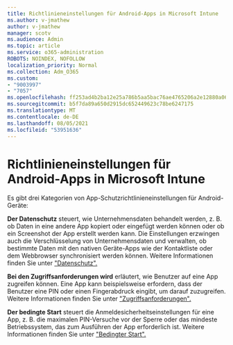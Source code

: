 ```yaml
---
title: Richtlinieneinstellungen für Android-Apps in Microsoft Intune
ms.author: v-jmathew
author: v-jmathew
manager: scotv
ms.audience: Admin
ms.topic: article
ms.service: o365-administration
ROBOTS: NOINDEX, NOFOLLOW
localization_priority: Normal
ms.collection: Adm_O365
ms.custom:
- "9003997"
- "7057"
ms.openlocfilehash: ff253ad4b2ba12e25a786b5aa5bac76ae4765206a2e12880a0673ce5fcbf30c2
ms.sourcegitcommit: b5f7da89a650d2915dc652449623c78be6247175
ms.translationtype: MT
ms.contentlocale: de-DE
ms.lasthandoff: 08/05/2021
ms.locfileid: "53951636"
---
```

# <a name="android-app-protection-policy-settings-in-microsoft-intune"></a>Richtlinieneinstellungen für Android-Apps in Microsoft Intune

Es gibt drei Kategorien von App-Schutzrichtlinieneinstellungen für Android-Geräte:

**Der Datenschutz** steuert, wie Unternehmensdaten behandelt werden, z. B. ob Daten in eine andere App kopiert oder eingefügt werden können oder ob ein Screenshot der App erstellt werden kann. Die Einstellungen erzwingen auch die Verschlüsselung von Unternehmensdaten und verwalten, ob bestimmte Daten mit den nativen Geräte-Apps wie der Kontaktliste oder dem Webbrowser synchronisiert werden können. Weitere Informationen finden Sie unter ["Datenschutz".](https://go.microsoft.com/fwlink/?linkid=2135259)

**Bei den Zugriffsanforderungen wird** erläutert, wie Benutzer auf eine App zugreifen können. Eine App kann beispielsweise erfordern, dass der Benutzer eine PIN oder einen Fingerabdruck eingibt, um darauf zuzugreifen. Weitere Informationen finden Sie unter ["Zugriffsanforderungen".](https://go.microsoft.com/fwlink/?linkid=2135260)

**Der bedingte Start** steuert die Anmeldesicherheitseinstellungen für eine App, z. B. die maximalen PIN-Versuche vor der Sperre oder das mindeste Betriebssystem, das zum Ausführen der App erforderlich ist. Weitere Informationen finden Sie unter ["Bedingter Start".](https://go.microsoft.com/fwlink/?linkid=2135507)
